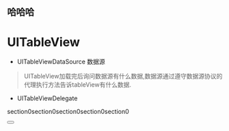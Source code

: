 ## 哈哈哈

# UITableView
* UITableViewDataSource 数据源
> UITableView加载完后询问数据源有什么数据,数据源通过遵守数据源协议的代理执行方法告诉tableView有什么数据.

* UITableViewDelegate









<!--sec data-title="介绍" data-id="section1" data-show=false ces-->
section0section0section0section0section0
<!--endsec-->

<button class="section" target="section1" show="展开介绍" hide="隐藏介绍"></button>



